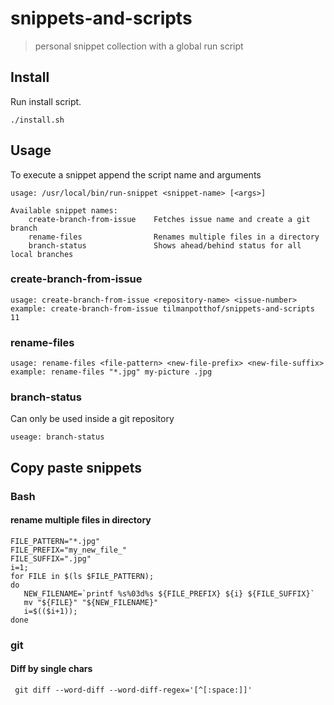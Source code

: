 # snippets-and-scripts

> personal snippet collection with a global run script

## Install

Run install script.

    ./install.sh

## Usage

To execute a snippet append the script name and arguments

	usage: /usr/local/bin/run-snippet <snippet-name> [<args>]

	Available snippet names:
	    create-branch-from-issue    Fetches issue name and create a git branch
	    rename-files                Renames multiple files in a directory
	    branch-status               Shows ahead/behind status for all local branches

### create-branch-from-issue

	usage: create-branch-from-issue <repository-name> <issue-number>
	example: create-branch-from-issue tilmanpotthof/snippets-and-scripts 11

### rename-files

	usage: rename-files <file-pattern> <new-file-prefix> <new-file-suffix>
	example: rename-files "*.jpg" my-picture .jpg

### branch-status

Can only be used inside a git repository

    useage: branch-status

## Copy paste snippets

### Bash

#### rename multiple files in directory
    
	FILE_PATTERN="*.jpg"
	FILE_PREFIX="my_new_file_"
	FILE_SUFFIX=".jpg"
	i=1;
	for FILE in $(ls $FILE_PATTERN);
	do
	   NEW_FILENAME=`printf %s%03d%s ${FILE_PREFIX} ${i} ${FILE_SUFFIX}`
	   mv "${FILE}" "${NEW_FILENAME}"
	   i=$(($i+1));
	done

### git

#### Diff by single chars

     git diff --word-diff --word-diff-regex='[^[:space:]]'
